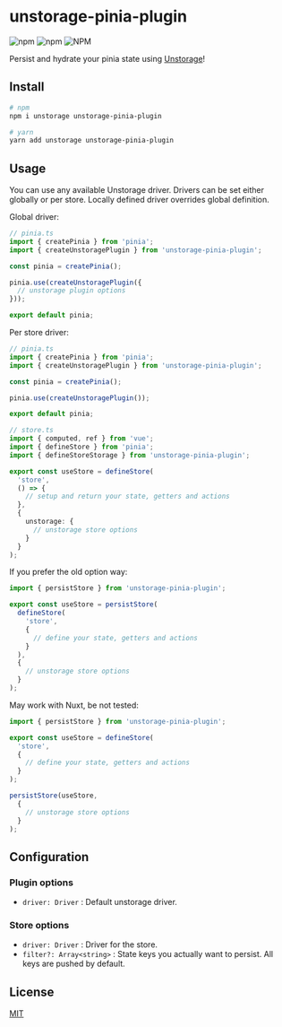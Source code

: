 # unstorage-pinia-plugin

![npm](https://img.shields.io/npm/v/unstorage-pinia-plugin)
![npm](https://img.shields.io/npm/dt/unstorage-pinia-plugin)
![NPM](https://img.shields.io/npm/l/unstorage-pinia-plugin)

Persist and hydrate your pinia state using [Unstorage](https://github.com/unjs/unstorage)!

## Install

```sh
# npm
npm i unstorage unstorage-pinia-plugin

# yarn
yarn add unstorage unstorage-pinia-plugin
```

## Usage

You can use any available Unstorage driver. Drivers can be set either globally or per store. Locally defined driver overrides global definition.

Global driver:
```ts
// pinia.ts
import { createPinia } from 'pinia';
import { createUnstoragePlugin } from 'unstorage-pinia-plugin';

const pinia = createPinia();

pinia.use(createUnstoragePlugin({
  // unstorage plugin options
}));

export default pinia;
```

Per store driver:
```ts
// pinia.ts
import { createPinia } from 'pinia';
import { createUnstoragePlugin } from 'unstorage-pinia-plugin';

const pinia = createPinia();

pinia.use(createUnstoragePlugin());

export default pinia;
```

```ts
// store.ts
import { computed, ref } from 'vue';
import { defineStore } from 'pinia';
import { defineStoreStorage } from 'unstorage-pinia-plugin';

export const useStore = defineStore(
  'store',
  () => {
    // setup and return your state, getters and actions
  },
  {
    unstorage: {
      // unstorage store options
    }
  }
);
```

If you prefer the old option way:
```ts
import { persistStore } from 'unstorage-pinia-plugin';

export const useStore = persistStore(
  defineStore(
    'store',
    {
      // define your state, getters and actions
    }
  ),
  {
    // unstorage store options
  }
);
```

May work with Nuxt, be not tested:
```ts
import { persistStore } from 'unstorage-pinia-plugin';

export const useStore = defineStore(
  'store',
  {
    // define your state, getters and actions
  }
);

persistStore(useStore,
  {
    // unstorage store options
  }
);
```

## Configuration

### Plugin options

- `driver: Driver` : Default unstorage driver.

### Store options

- `driver: Driver` : Driver for the store.
- `filter?: Array<string>` : State keys you actually want to persist. All keys are pushed by default.

## License

[MIT](./LICENSE)
